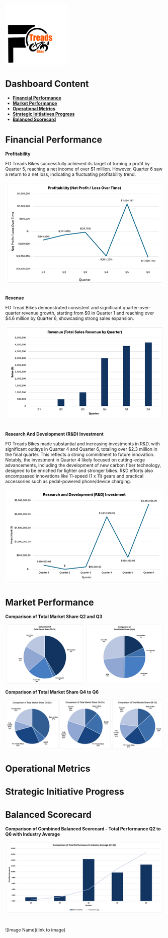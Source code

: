 <img src="https://github.com/LashawnFofung/FO-Tread-Bikes/raw/main/FO%20Tread%20Bikes%20Logo%20PNG.png" width="200" alt="FO Tread Bikes Logo">

<h1>Dashboard Content</h1>

  - [<b>Financial Performance</b>](https://github.com/LashawnFofung/FO-Tread-Bikes/blob/main/Dashboard/Dashboard.md#financial-performance)
  - [<b>Market Performance</b>](https://github.com/LashawnFofung/FO-Tread-Bikes/blob/main/Dashboard/Dashboard.md#market-performance)
  - [<b>Operational Metrics</b>](https://github.com/LashawnFofung/FO-Tread-Bikes/blob/main/Dashboard/Dashboard.md#operational-metrics)
  - [<b>Strategic Initiatives Progress</b>](https://github.com/LashawnFofung/FO-Tread-Bikes/blob/main/Dashboard/Dashboard.md#strategic-initiative-progress)
  - [<b>Balanced Scorecard</b>](https://github.com/LashawnFofung/FO-Tread-Bikes/blob/main/Dashboard/Dashboard.md#balanced-scorecard)
  
 

<h1></h1>

<h1>Financial Performance</h1>

<b>Profitability</b>

FO Treads Bikes successfully achieved its target of turning a profit by Quarter 5, reaching a net income of over $1 million. However, Quarter 6 saw a return to a net loss, indicating a fluctuating profitability trend.


<img src="https://github.com/LashawnFofung/FO-Tread-Bikes/blob/main/Dashboard/Image/Profitability%20(Profit%20%3A%20Loss%20Over%20Time).png" width="600" alt="Profitability">

<h2></h2>

<b>Revenue</b>

FO Tread Bikes demonstrated consistent and significant quarter-over-quarter revenue growth, starting from $0 in Quarter 1 and reaching over $4.6 million by Quarter 6, showcasing strong sales expansion.


<img src="https://github.com/LashawnFofung/FO-Tread-Bikes/blob/main/Dashboard/Image/Revenue%20(Total%20Sales%20Revenue%20by%20Quarter).png" width="600" alt="Revenue">

<h2></h2>

<b>Research And Development (R&D) Investment</b>

FO Treads Bikes made substantial and increasing investments in R&D, with significant outlays in Quarter 4 and Quarter 6, totaling over $2.3 million in the final quarter. This reflects a strong commitment to future innovation. Notably, the investment in Quarter 4 likely focused on cutting-edge advancements, including the development of new carbon fiber technology, designed to be enriched for lighter and stronger bikes. R&D efforts also encompassed innovations like 11-speed (1 x 11) gears and practical accessories such as pedal-powered phone/device charging.


<img src="https://github.com/LashawnFofung/FO-Tread-Bikes/blob/main/Dashboard/Image/Research%20and%20Development%20(R%26D)%20Investment.png" width="600" alt="R&D Investment">

<h2></h2>

<h1></h1>

<h1>Market Performance</h1>

<b>Comparison of Total Market Share Q2 and Q3</b>

![Q2 and Q3 Total Market Share](https://github.com/LashawnFofung/FO-Tread-Bikes/blob/main/Dashboard/Image/Q2%20and%20Q3%20Total%20Market%20Share%20PNG.png)


<b>Comparison of Total Market Share Q4 to Q6</b>

![Q4 to Q6 Total Market Share](https://github.com/LashawnFofung/FO-Tread-Bikes/blob/main/Dashboard/Image/Q4%20to%20Q6%20Market%20Share%20PNG.png)

<h1></h1>

<h1>Operational Metrics</h1>

<h1></h1>

<h1>Strategic Initiative Progress</h1>

<h1></h1>
<h1>Balanced Scorecard</h1>

<b>Comparison of Combined Balanced Scorecard - Total Performance Q2 to Q6 with Industry Average</b>

![Combo Chart Combined Balanced Scorecard Total Performance Q2 to Q6 and Average](https://github.com/LashawnFofung/FO-Tread-Bikes/blob/main/Dashboard/Image/Combo%20Chart%20Combined%20Balanced%20Scorecard%20Total%20Performance%20Q2%20to%20Q6%20and%20Averages%20PNG.png)



<h1></h1>



<h1></h1>

![Image Name](link to image)

<h1></h1>
